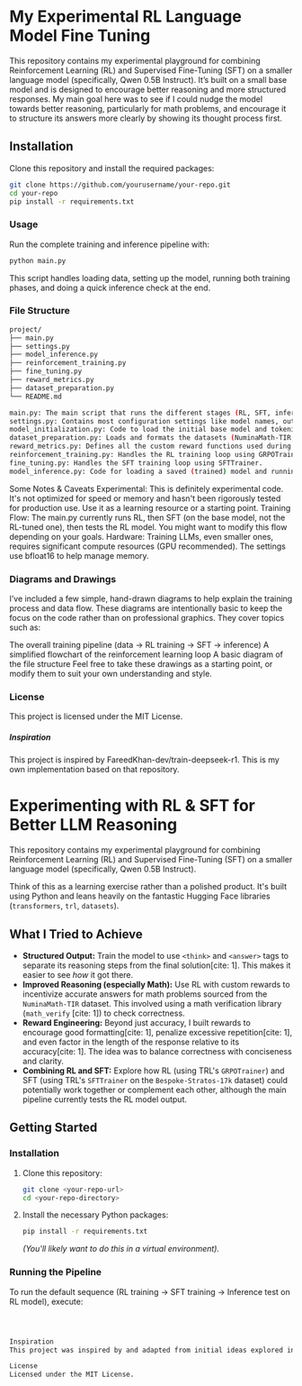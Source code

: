 # My Experimental RL Language Model Fine Tuning

This repository contains my experimental playground for combining Reinforcement Learning (RL) and Supervised Fine-Tuning (SFT) on a smaller language model (specifically, Qwen 0.5B Instruct). It’s built on a small base model and is designed to encourage better reasoning and more structured responses. My main goal here was to see if I could nudge the model towards better reasoning, particularly for math problems, and encourage it to structure its answers more clearly by showing its thought process first. 

## Installation
Clone this repository and install the required packages:
```bash
git clone https://github.com/yourusername/your-repo.git
cd your-repo
pip install -r requirements.txt
```
### Usage
Run the complete training and inference pipeline with:
```bash 
python main.py
```
This script handles loading data, setting up the model, running both training phases, and doing a quick inference check at the end.

### File Structure
```bash
project/
├── main.py 
├── settings.py    
├── model_inference.py     
├── reinforcement_training.py  
├── fine_tuning.py         
├── reward_metrics.py      
├── dataset_preparation.py 
└── README.md              

main.py: The main script that runs the different stages (RL, SFT, inference).
settings.py: Contains most configuration settings like model names, output paths, and training parameters.
model_initialization.py: Code to load the initial base model and tokenizer.
dataset_preparation.py: Loads and formats the datasets (NuminaMath-TIR, Bespoke-Stratos-17k) into the required dialogue structure.
reward_metrics.py: Defines all the custom reward functions used during RL (accuracy, format, reasoning steps, length penalty, repetition penalty).
reinforcement_training.py: Handles the RL training loop using GRPOTrainer.
fine_tuning.py: Handles the SFT training loop using SFTTrainer.
model_inference.py: Code for loading a saved (trained) model and running inference.
```
Some Notes & Caveats
Experimental: This is definitely experimental code. It's not optimized for speed or memory and hasn't been rigorously tested for production use. Use it as a learning resource or a starting point.
Training Flow: The main.py currently runs RL, then SFT (on the base model, not the RL-tuned one), then tests the RL model. You might want to modify this flow depending on your goals.
Hardware: Training LLMs, even smaller ones, requires significant compute resources (GPU recommended). The settings use bfloat16 to help manage memory.

### Diagrams and Drawings
I’ve included a few simple, hand-drawn diagrams to help explain the training process and data flow. These diagrams are intentionally basic to keep the focus on the code rather than on professional graphics. They cover topics such as:

The overall training pipeline (data → RL training → SFT → inference)
A simplified flowchart of the reinforcement learning loop
A basic diagram of the file structure
Feel free to take these drawings as a starting point, or modify them to suit your own understanding and style.

### License
This project is licensed under the MIT License.

##### Inspiration
This project is inspired by FareedKhan-dev/train-deepseek-r1. This is my own implementation based on that repository.



# Experimenting with RL & SFT for Better LLM Reasoning

This repository contains my experimental playground for combining Reinforcement Learning (RL) and Supervised Fine-Tuning (SFT) on a smaller language model (specifically, Qwen 0.5B Instruct). 

Think of this as a learning exercise rather than a polished product. It's built using Python and leans heavily on the fantastic Hugging Face libraries (`transformers`, `trl`, `datasets`).

## What I Tried to Achieve

* **Structured Output:** Train the model to use `<think>` and `<answer>` tags to separate its reasoning steps from the final solution[cite: 1]. This makes it easier to see *how* it got there.
* **Improved Reasoning (especially Math):** Use RL with custom rewards to incentivize accurate answers for math problems sourced from the `NuminaMath-TIR` dataset. This involved using a math verification library (`math_verify` [cite: 1]) to check correctness.
* **Reward Engineering:** Beyond just accuracy, I built rewards to encourage good formatting[cite: 1], penalize excessive repetition[cite: 1], and even factor in the length of the response relative to its accuracy[cite: 1]. The idea was to balance correctness with conciseness and clarity.
* **Combining RL and SFT:** Explore how RL (using TRL's `GRPOTrainer`) and SFT (using TRL's `SFTTrainer` on the `Bespoke-Stratos-17k` dataset) could potentially work together or complement each other, although the main pipeline currently tests the RL model output.

## Getting Started

### Installation

1.  Clone this repository:
    ```bash
    git clone <your-repo-url>
    cd <your-repo-directory>
    ```
2.  Install the necessary Python packages:
    ```bash
    pip install -r requirements.txt
    ```
    *(You'll likely want to do this in a virtual environment).*

### Running the Pipeline

To run the default sequence (RL training -> SFT training -> Inference test on RL model), execute:
```bash



Inspiration
This project was inspired by and adapted from initial ideas explored in FareedKhan-dev/train-deepseek-r1. This is my own implementation based on concepts from that repository.

License
Licensed under the MIT License.
